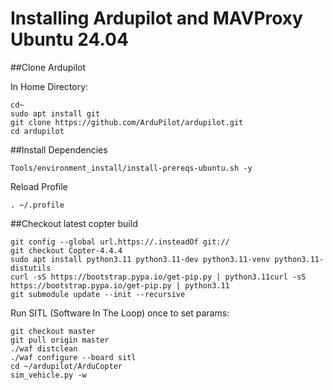 # Installing Ardupilot and MAVProxy Ubuntu 24.04

##Clone Ardupilot

In Home Directory:
```
cd~
sudo apt install git
git clone https://github.com/ArduPilot/ardupilot.git
cd ardupilot

```
##Install Dependencies
```
Tools/environment_install/install-prereqs-ubuntu.sh -y
```

Reload Profile
```
. ~/.profile
```

##Checkout latest copter build
```
git config --global url.https://.insteadOf git://
git checkout Copter-4.4.4
sudo apt install python3.11 python3.11-dev python3.11-venv python3.11-distutils
curl -sS https://bootstrap.pypa.io/get-pip.py | python3.11curl -sS https://bootstrap.pypa.io/get-pip.py | python3.11
git submodule update --init --recursive
```

Run SITL (Software In The Loop) once to set params:
```
git checkout master
git pull origin master
./waf distclean
./waf configure --board sitl
cd ~/ardupilot/ArduCopter
sim_vehicle.py -w
```

